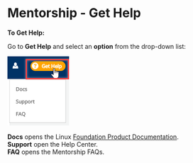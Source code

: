# Mentorship - Get Help

**To Get Help:** 

Go to **Get Help** and select an **option** from the drop-down list:

![Get Help Options](../.gitbook/assets/get-help.png)

**Docs** opens the Linux [Foundation Product Documentation](https://docs.linuxfoundation.org/).  
**Support** open the Help Center.  
**FAQ** opens the Mentorship FAQs.  



